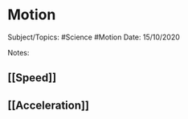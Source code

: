 # Motion
Subject/Topics: #Science #Motion
Date: 15/10/2020

Notes:
## [[Speed]]

## [[Acceleration]]
